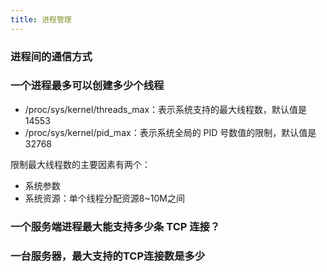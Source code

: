 ```yaml
---
title: 进程管理
---
```


### 进程间的通信方式


### 一个进程最多可以创建多少个线程
- /proc/sys/kernel/threads_max：表示系统支持的最大线程数，默认值是 14553
- /proc/sys/kernel/pid_max：表示系统全局的 PID 号数值的限制，默认值是 32768

限制最大线程数的主要因素有两个：
- 系统参数
- 系统资源：单个线程分配资源8~10M之间

### 一个服务端进程最大能支持多少条 TCP 连接？

### 一台服务器，最大支持的TCP连接数是多少
